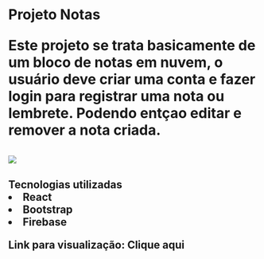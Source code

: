 <h1>Projeto Notas
<br>
<p>Este projeto se trata basicamente de um bloco de notas em nuvem, o usuário deve criar uma conta e fazer login para registrar uma nota ou lembrete. Podendo entçao editar e remover a nota criada.
<br><br>
<img src="https://i.imgur.com/iys3Vk2.png">
<br>
<h2> Tecnologias utilizadas
<li>React
<li>Bootstrap
<li>Firebase


Link para visualização: <a src="https://notas-project.netlify.app/login">Clique aqui<a/>
